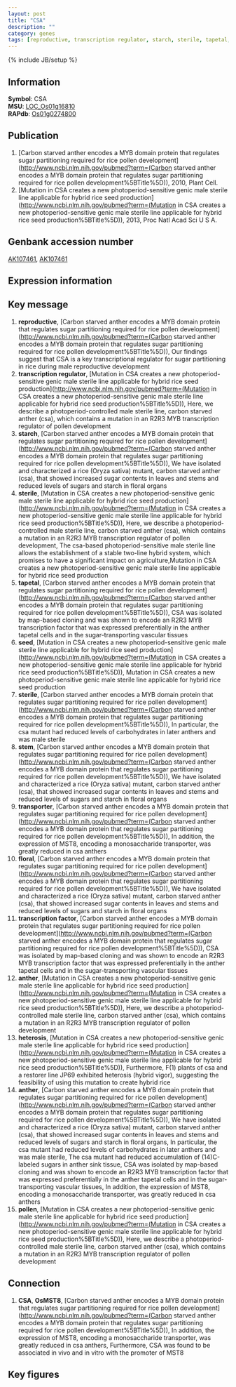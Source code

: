 ```yaml
---
layout: post
title: "CSA"
description: ""
category: genes
tags: [reproductive, transcription regulator, starch, sterile, tapetal, seed, stem, transporter, floral, transcription factor, anther, heterosis, pollen, Gene]
---
```

{% include JB/setup %}

## Information
__Symbol__: CSA  
__MSU__: [LOC_Os01g16810](http://rice.plantbiology.msu.edu/cgi-bin/ORF_infopage.cgi?orf=LOC_Os01g16810)  
__RAPdb__: [Os01g0274800](http://rapdb.dna.affrc.go.jp/viewer/gbrowse_details/irgsp1?name=Os01g0274800)  

## Publication
1. [Carbon starved anther encodes a MYB domain protein that regulates sugar partitioning required for rice pollen development](http://www.ncbi.nlm.nih.gov/pubmed?term=(Carbon starved anther encodes a MYB domain protein that regulates sugar partitioning required for rice pollen development%5BTitle%5D)), 2010, Plant Cell.
2. [Mutation in CSA creates a new photoperiod-sensitive genic male sterile line applicable for hybrid rice seed production](http://www.ncbi.nlm.nih.gov/pubmed?term=(Mutation in CSA creates a new photoperiod-sensitive genic male sterile line applicable for hybrid rice seed production%5BTitle%5D)), 2013, Proc Natl Acad Sci U S A.

## Genbank accession number
[AK107461](http://www.ncbi.nlm.nih.gov/nuccore/AK107461), [AK107461](http://www.ncbi.nlm.nih.gov/nuccore/AK107461)

## Expression information

## Key message
1. __reproductive__, [Carbon starved anther encodes a MYB domain protein that regulates sugar partitioning required for rice pollen development](http://www.ncbi.nlm.nih.gov/pubmed?term=(Carbon starved anther encodes a MYB domain protein that regulates sugar partitioning required for rice pollen development%5BTitle%5D)),  Our findings suggest that CSA is a key transcriptional regulator for sugar partitioning in rice during male reproductive development
2. __transcription regulator__, [Mutation in CSA creates a new photoperiod-sensitive genic male sterile line applicable for hybrid rice seed production](http://www.ncbi.nlm.nih.gov/pubmed?term=(Mutation in CSA creates a new photoperiod-sensitive genic male sterile line applicable for hybrid rice seed production%5BTitle%5D)),  Here, we describe a photoperiod-controlled male sterile line, carbon starved anther (csa), which contains a mutation in an R2R3 MYB transcription regulator of pollen development
3. __starch__, [Carbon starved anther encodes a MYB domain protein that regulates sugar partitioning required for rice pollen development](http://www.ncbi.nlm.nih.gov/pubmed?term=(Carbon starved anther encodes a MYB domain protein that regulates sugar partitioning required for rice pollen development%5BTitle%5D)),  We have isolated and characterized a rice (Oryza sativa) mutant, carbon starved anther (csa), that showed increased sugar contents in leaves and stems and reduced levels of sugars and starch in floral organs
4. __sterile__, [Mutation in CSA creates a new photoperiod-sensitive genic male sterile line applicable for hybrid rice seed production](http://www.ncbi.nlm.nih.gov/pubmed?term=(Mutation in CSA creates a new photoperiod-sensitive genic male sterile line applicable for hybrid rice seed production%5BTitle%5D)),  Here, we describe a photoperiod-controlled male sterile line, carbon starved anther (csa), which contains a mutation in an R2R3 MYB transcription regulator of pollen development, The csa-based photoperiod-sensitive male sterile line allows the establishment of a stable two-line hybrid system, which promises to have a significant impact on agriculture,Mutation in CSA creates a new photoperiod-sensitive genic male sterile line applicable for hybrid rice seed production
5. __tapetal__, [Carbon starved anther encodes a MYB domain protein that regulates sugar partitioning required for rice pollen development](http://www.ncbi.nlm.nih.gov/pubmed?term=(Carbon starved anther encodes a MYB domain protein that regulates sugar partitioning required for rice pollen development%5BTitle%5D)),  CSA was isolated by map-based cloning and was shown to encode an R2R3 MYB transcription factor that was expressed preferentially in the anther tapetal cells and in the sugar-transporting vascular tissues
6. __seed__, [Mutation in CSA creates a new photoperiod-sensitive genic male sterile line applicable for hybrid rice seed production](http://www.ncbi.nlm.nih.gov/pubmed?term=(Mutation in CSA creates a new photoperiod-sensitive genic male sterile line applicable for hybrid rice seed production%5BTitle%5D)), Mutation in CSA creates a new photoperiod-sensitive genic male sterile line applicable for hybrid rice seed production
7. __sterile__, [Carbon starved anther encodes a MYB domain protein that regulates sugar partitioning required for rice pollen development](http://www.ncbi.nlm.nih.gov/pubmed?term=(Carbon starved anther encodes a MYB domain protein that regulates sugar partitioning required for rice pollen development%5BTitle%5D)),  In particular, the csa mutant had reduced levels of carbohydrates in later anthers and was male sterile
8. __stem__, [Carbon starved anther encodes a MYB domain protein that regulates sugar partitioning required for rice pollen development](http://www.ncbi.nlm.nih.gov/pubmed?term=(Carbon starved anther encodes a MYB domain protein that regulates sugar partitioning required for rice pollen development%5BTitle%5D)),  We have isolated and characterized a rice (Oryza sativa) mutant, carbon starved anther (csa), that showed increased sugar contents in leaves and stems and reduced levels of sugars and starch in floral organs
9. __transporter__, [Carbon starved anther encodes a MYB domain protein that regulates sugar partitioning required for rice pollen development](http://www.ncbi.nlm.nih.gov/pubmed?term=(Carbon starved anther encodes a MYB domain protein that regulates sugar partitioning required for rice pollen development%5BTitle%5D)),  In addition, the expression of MST8, encoding a monosaccharide transporter, was greatly reduced in csa anthers
10. __floral__, [Carbon starved anther encodes a MYB domain protein that regulates sugar partitioning required for rice pollen development](http://www.ncbi.nlm.nih.gov/pubmed?term=(Carbon starved anther encodes a MYB domain protein that regulates sugar partitioning required for rice pollen development%5BTitle%5D)),  We have isolated and characterized a rice (Oryza sativa) mutant, carbon starved anther (csa), that showed increased sugar contents in leaves and stems and reduced levels of sugars and starch in floral organs
11. __transcription factor__, [Carbon starved anther encodes a MYB domain protein that regulates sugar partitioning required for rice pollen development](http://www.ncbi.nlm.nih.gov/pubmed?term=(Carbon starved anther encodes a MYB domain protein that regulates sugar partitioning required for rice pollen development%5BTitle%5D)),  CSA was isolated by map-based cloning and was shown to encode an R2R3 MYB transcription factor that was expressed preferentially in the anther tapetal cells and in the sugar-transporting vascular tissues
12. __anther__, [Mutation in CSA creates a new photoperiod-sensitive genic male sterile line applicable for hybrid rice seed production](http://www.ncbi.nlm.nih.gov/pubmed?term=(Mutation in CSA creates a new photoperiod-sensitive genic male sterile line applicable for hybrid rice seed production%5BTitle%5D)),  Here, we describe a photoperiod-controlled male sterile line, carbon starved anther (csa), which contains a mutation in an R2R3 MYB transcription regulator of pollen development
13. __heterosis__, [Mutation in CSA creates a new photoperiod-sensitive genic male sterile line applicable for hybrid rice seed production](http://www.ncbi.nlm.nih.gov/pubmed?term=(Mutation in CSA creates a new photoperiod-sensitive genic male sterile line applicable for hybrid rice seed production%5BTitle%5D)),  Furthermore, F(1) plants of csa and a restorer line JP69 exhibited heterosis (hybrid vigor), suggesting the feasibility of using this mutation to create hybrid rice
14. __anther__, [Carbon starved anther encodes a MYB domain protein that regulates sugar partitioning required for rice pollen development](http://www.ncbi.nlm.nih.gov/pubmed?term=(Carbon starved anther encodes a MYB domain protein that regulates sugar partitioning required for rice pollen development%5BTitle%5D)),  We have isolated and characterized a rice (Oryza sativa) mutant, carbon starved anther (csa), that showed increased sugar contents in leaves and stems and reduced levels of sugars and starch in floral organs, In particular, the csa mutant had reduced levels of carbohydrates in later anthers and was male sterile, The csa mutant had reduced accumulation of (14)C-labeled sugars in anther sink tissue, CSA was isolated by map-based cloning and was shown to encode an R2R3 MYB transcription factor that was expressed preferentially in the anther tapetal cells and in the sugar-transporting vascular tissues, In addition, the expression of MST8, encoding a monosaccharide transporter, was greatly reduced in csa anthers
15. __pollen__, [Mutation in CSA creates a new photoperiod-sensitive genic male sterile line applicable for hybrid rice seed production](http://www.ncbi.nlm.nih.gov/pubmed?term=(Mutation in CSA creates a new photoperiod-sensitive genic male sterile line applicable for hybrid rice seed production%5BTitle%5D)),  Here, we describe a photoperiod-controlled male sterile line, carbon starved anther (csa), which contains a mutation in an R2R3 MYB transcription regulator of pollen development

## Connection
1. __CSA__, __OsMST8__, [Carbon starved anther encodes a MYB domain protein that regulates sugar partitioning required for rice pollen development](http://www.ncbi.nlm.nih.gov/pubmed?term=(Carbon starved anther encodes a MYB domain protein that regulates sugar partitioning required for rice pollen development%5BTitle%5D)),  In addition, the expression of MST8, encoding a monosaccharide transporter, was greatly reduced in csa anthers, Furthermore, CSA was found to be associated in vivo and in vitro with the promoter of MST8

## Key figures



